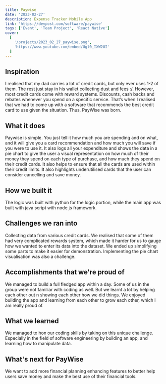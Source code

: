 ```yaml
---
title: Paywise
date: '2023-02-27'
description: Expense Tracker Mobile App
link: 'https://devpost.com/software/paywise'
tags: ['Event', 'Team Project', 'React Native']
cover:
  [
    '/projects/2023_02_27_paywise.png',
    'https://www.youtube.com/embed/Ugl0_IXW2UI'
  ]
---
```


## Inspiration
I realised that my dad carries a lot of credit cards, but only ever uses 1-2 of them. The rest just stay in his wallet collecting dust and fees :/. However, most credit cards come with reward systems. Discounts, cash backs and rebates whenever you spend on a specific service. That’s when I realised that we had to come up with a software that recommends the best credit card to use given the situation. Thus, PayWise was born.

## What it does
Paywise is simple. You just tell it how much you are spending and on what, and it will give you a card recommendation and how much you will save if you were to use it. It also logs all your expenditure and shows the data in a pie chart to give the user a visual representation on how much of their money they spend on each type of purchase, and how much they spend on their credit cards. It also helps to ensure that all the cards are used within their credit limits. It also highlights underutilised cards that the user can consider cancelling and save money.

## How we built it
The logic was built with python for the logic portion, while the main app was built with java script with node.js framework. 

## Challenges we ran into
Collecting data from various credit cards. We realised that some of them had very complicated rewards system, which made it harder for us to gauge how we wanted to enter its data into the dataset. We ended up simplifying some parts to make it easier for demonstration. Implementing the pie chart visualisation was also a challenge.

## Accomplishments that we're proud of
We managed to build a full fledged app within a day. Some of us in the group were not familiar with coding as well. But we learnt a lot by helping each other out n showing each other how we did things. We enjoyed building the app and learning from each other to grow each other, which I am really proud of.

## What we learned
We managed to hon our coding skills by taking on this unique challenge. Especially in the field of software engineering by building an app, and learning how to manipulate data.

## What's next for PayWise
We want to add more financial planning enhancing features to better help users save money and make the best use of their financial tools.
